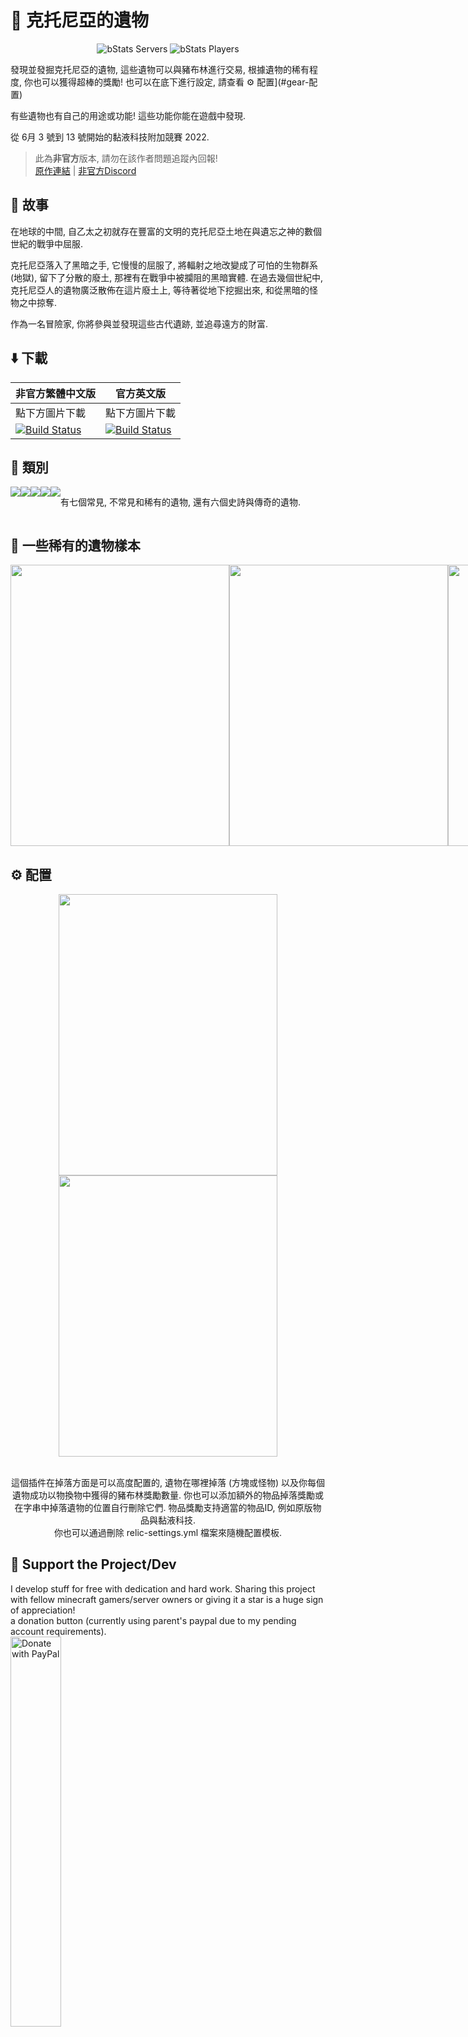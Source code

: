 # :european_castle: 克托尼亞的遺物

<div align="center">

![bStats Servers](https://img.shields.io/bstats/servers/15420)
![bStats Players](https://img.shields.io/bstats/players/15420)

</div>

發現並發掘克托尼亞的遺物, 這些遺物可以與豬布林進行交易, 根據遺物的稀有程度, 你也可以獲得超棒的獎勵! 也可以在底下進行設定, 請查看 :gear: 配置](#gear-配置)

有些遺物也有自己的用途或功能! 這些功能你能在遊戲中發現.

從 6月 3 號到 13 號開始的黏液科技附加競賽 2022.

> 此為**非官方**版本, 請勿在該作者問題追蹤內回報! <br>
> [原作連結](https://github.com/FN-FAL113/RelicsOfCthonia) | [非官方Discord](https://discord.gg/GF4CwjFXT9)

## :sparkler: 故事
在地球的中間, 自乙太之初就存在豐富的文明的克托尼亞土地在與遺忘之神的數個世紀的戰爭中屈服.

克托尼亞落入了黑暗之手, 它慢慢的屈服了, 將輻射之地改變成了可怕的生物群系 (地獄), 留下了分散的廢土, 那裡有在戰爭中被攔阻的黑暗實體. 在過去幾個世紀中, 克托尼亞人的遺物廣泛散佈在這片廢土上, 等待著從地下挖掘出來, 和從黑暗的怪物之中掠奪.

作為一名冒險家, 你將參與並發現這些古代遺跡, 並追尋遠方的財富.

## :arrow_down: 下載
| 非官方繁體中文版 | 官方英文版 |
| -------- | -------- |
| 點下方圖片下載 | 點下方圖片下載 |
| [![Build Status](https://xmikux.github.io/builds/SlimeTraditionalTranslation/RelicsOfCthonia/main/badge.svg)](https://xmikux.github.io/builds/SlimeTraditionalTranslation/RelicsOfCthonia/main) | [![Build Status](https://thebusybiscuit.github.io/builds/FN-FAL113/RelicsOfCthonia/main/badge.svg)](https://blob.build/project/RelicsOfCthonia) |

## 💫 類別
<div align="center">
  <div style="display: flex;">
    <img src="https://user-images.githubusercontent.com/88238718/173013545-486b5a78-c571-4c15-996f-79d52df1b31c.png" style="vertical-align: top;">
    <img src="https://user-images.githubusercontent.com/88238718/173013559-d7cb01aa-48f9-413b-a0d7-499543892795.png" style="vertical-align: top;">
    <img src="https://user-images.githubusercontent.com/88238718/173013556-7d33196c-e1d8-4dd6-ab4b-92f1c0afdc44.png" style="vertical-align: top;">
    <img src="https://user-images.githubusercontent.com/88238718/173013550-77537837-420c-49c6-ae1a-5b6ce5479299.png" style="vertical-align: top;">
    <img src="https://user-images.githubusercontent.com/88238718/173013553-20129439-717b-42bb-b9c6-8dec00c2b7d4.png" style="vertical-align: top;">
    <br>
    <br>
    <p>有七個常見, 不常見和稀有的遺物, 還有六個史詩與傳奇的遺物.</p>
  </div> 
</div>

## :gem: 一些稀有的遺物樣本

<div align="center">
  <div style="display: flex;">
    <img src="https://user-images.githubusercontent.com/88238718/173015529-fd101d6b-2e82-4b6d-94f2-97a6249dae22.png" width="350" height="450" style="vertical-align: top;">
    <img src="https://user-images.githubusercontent.com/88238718/173015551-f29b539f-57ee-42fc-8da3-5d1b798b3164.png" width="350" height="450" style="vertical-align: top;">
    <img src="https://user-images.githubusercontent.com/88238718/173015548-c5003f1f-779b-4a55-acb1-394bb95f56d1.png" width="350" height="450" style="vertical-align: top;">
    <img src="https://user-images.githubusercontent.com/88238718/173015536-001e8435-d1d4-439c-a586-9644f40f2580.png" width="350" height="450" style="vertical-align: top;">
    <img src="https://user-images.githubusercontent.com/88238718/173015545-76ad48e3-263f-4450-83d3-776178a2b8f6.png" width="350" height="450" style="vertical-align: top;">
  </div> 
</div>

## :gear: 配置
<div align="center">
    <img src="https://user-images.githubusercontent.com/88238718/173017725-59cd0967-e558-4f87-91d8-5b8bf6ae4a72.png" width="350" height="450" style="vertical-align: top;">
  <img src="https://user-images.githubusercontent.com/88238718/173021026-ef43ff23-eee9-434c-a3d5-0e874bd32919.png" width="350" height="450" style="vertical-align: top;">
    <br>
    <br>
    <p>這個插件在掉落方面是可以高度配置的, 遺物在哪裡掉落 (方塊或怪物) 以及你每個遺物成功以物換物中獲得的豬布林獎勵數量. 你也可以添加額外的物品掉落獎勵或在字串中掉落遺物的位置自行刪除它們. 物品獎勵支持適當的物品ID, 例如原版物品與黏液科技. <br> 你也可以通過刪除 relic-settings.yml 檔案來隨機配置模板.</p>
</div>

## 💖 Support the Project/Dev
I develop stuff for free with dedication and hard work. Sharing this project with fellow minecraft gamers/server owners or giving it a star is a huge sign of appreciation!</br>
a donation button (currently using parent's paypal due to my pending account requirements).<br/>
<a href="https://www.paypal.com/paypalme/ameliaOrbeta" target=_blank>
  <img src="https://raw.githubusercontent.com/stefan-niedermann/paypal-donate-button/master/paypal-donate-button.png" alt="Donate with PayPal" width="40%" />
</a>

## :label: Credits
Minecraft-Heads for the head textures used by the addon:<br>
[Visit MC Heads Site](https://minecraft-heads.com/)


